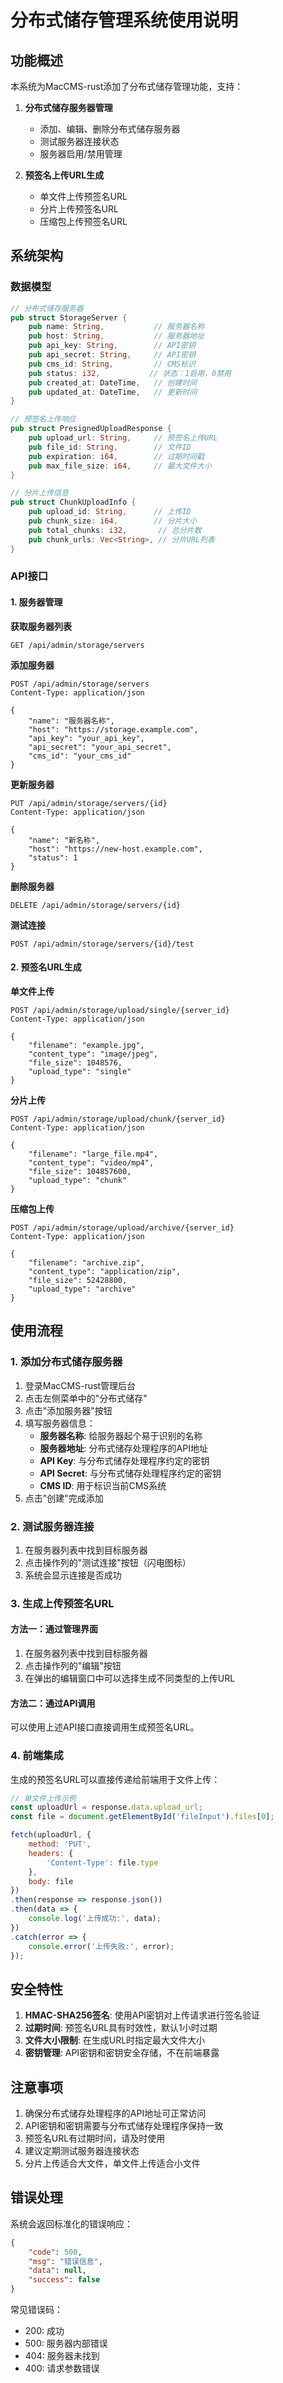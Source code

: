 # 分布式储存管理系统使用说明

## 功能概述

本系统为MacCMS-rust添加了分布式储存管理功能，支持：

1. **分布式储存服务器管理**
   - 添加、编辑、删除分布式储存服务器
   - 测试服务器连接状态
   - 服务器启用/禁用管理

2. **预签名上传URL生成**
   - 单文件上传预签名URL
   - 分片上传预签名URL  
   - 压缩包上传预签名URL

## 系统架构

### 数据模型

```rust
// 分布式储存服务器
pub struct StorageServer {
    pub name: String,           // 服务器名称
    pub host: String,           // 服务器地址
    pub api_key: String,        // API密钥
    pub api_secret: String,     // API密钥
    pub cms_id: String,         // CMS标识
    pub status: i32,           // 状态：1启用，0禁用
    pub created_at: DateTime,   // 创建时间
    pub updated_at: DateTime,   // 更新时间
}

// 预签名上传响应
pub struct PresignedUploadResponse {
    pub upload_url: String,     // 预签名上传URL
    pub file_id: String,        // 文件ID
    pub expiration: i64,        // 过期时间戳
    pub max_file_size: i64,     // 最大文件大小
}

// 分片上传信息
pub struct ChunkUploadInfo {
    pub upload_id: String,      // 上传ID
    pub chunk_size: i64,        // 分片大小
    pub total_chunks: i32,       // 总分片数
    pub chunk_urls: Vec<String>, // 分片URL列表
}
```

### API接口

#### 1. 服务器管理

**获取服务器列表**
```
GET /api/admin/storage/servers
```

**添加服务器**
```
POST /api/admin/storage/servers
Content-Type: application/json

{
    "name": "服务器名称",
    "host": "https://storage.example.com",
    "api_key": "your_api_key",
    "api_secret": "your_api_secret", 
    "cms_id": "your_cms_id"
}
```

**更新服务器**
```
PUT /api/admin/storage/servers/{id}
Content-Type: application/json

{
    "name": "新名称",
    "host": "https://new-host.example.com",
    "status": 1
}
```

**删除服务器**
```
DELETE /api/admin/storage/servers/{id}
```

**测试连接**
```
POST /api/admin/storage/servers/{id}/test
```

#### 2. 预签名URL生成

**单文件上传**
```
POST /api/admin/storage/upload/single/{server_id}
Content-Type: application/json

{
    "filename": "example.jpg",
    "content_type": "image/jpeg",
    "file_size": 1048576,
    "upload_type": "single"
}
```

**分片上传**
```
POST /api/admin/storage/upload/chunk/{server_id}
Content-Type: application/json

{
    "filename": "large_file.mp4",
    "content_type": "video/mp4", 
    "file_size": 104857600,
    "upload_type": "chunk"
}
```

**压缩包上传**
```
POST /api/admin/storage/upload/archive/{server_id}
Content-Type: application/json

{
    "filename": "archive.zip",
    "content_type": "application/zip",
    "file_size": 52428800,
    "upload_type": "archive"
}
```

## 使用流程

### 1. 添加分布式储存服务器

1. 登录MacCMS-rust管理后台
2. 点击左侧菜单中的"分布式储存"
3. 点击"添加服务器"按钮
4. 填写服务器信息：
   - **服务器名称**: 给服务器起个易于识别的名称
   - **服务器地址**: 分布式储存处理程序的API地址
   - **API Key**: 与分布式储存处理程序约定的密钥
   - **API Secret**: 与分布式储存处理程序约定的密钥
   - **CMS ID**: 用于标识当前CMS系统
5. 点击"创建"完成添加

### 2. 测试服务器连接

1. 在服务器列表中找到目标服务器
2. 点击操作列的"测试连接"按钮（闪电图标）
3. 系统会显示连接是否成功

### 3. 生成上传预签名URL

#### 方法一：通过管理界面

1. 在服务器列表中找到目标服务器
2. 点击操作列的"编辑"按钮
3. 在弹出的编辑窗口中可以选择生成不同类型的上传URL

#### 方法二：通过API调用

可以使用上述API接口直接调用生成预签名URL。

### 4. 前端集成

生成的预签名URL可以直接传递给前端用于文件上传：

```javascript
// 单文件上传示例
const uploadUrl = response.data.upload_url;
const file = document.getElementById('fileInput').files[0];

fetch(uploadUrl, {
    method: 'PUT',
    headers: {
        'Content-Type': file.type
    },
    body: file
})
.then(response => response.json())
.then(data => {
    console.log('上传成功:', data);
})
.catch(error => {
    console.error('上传失败:', error);
});
```

## 安全特性

1. **HMAC-SHA256签名**: 使用API密钥对上传请求进行签名验证
2. **过期时间**: 预签名URL具有时效性，默认1小时过期
3. **文件大小限制**: 在生成URL时指定最大文件大小
4. **密钥管理**: API密钥和密钥安全存储，不在前端暴露

## 注意事项

1. 确保分布式储存处理程序的API地址可正常访问
2. API密钥和密钥需要与分布式储存处理程序保持一致
3. 预签名URL有过期时间，请及时使用
4. 建议定期测试服务器连接状态
5. 分片上传适合大文件，单文件上传适合小文件

## 错误处理

系统会返回标准化的错误响应：

```json
{
    "code": 500,
    "msg": "错误信息",
    "data": null,
    "success": false
}
```

常见错误码：
- 200: 成功
- 500: 服务器内部错误
- 404: 服务器未找到
- 400: 请求参数错误